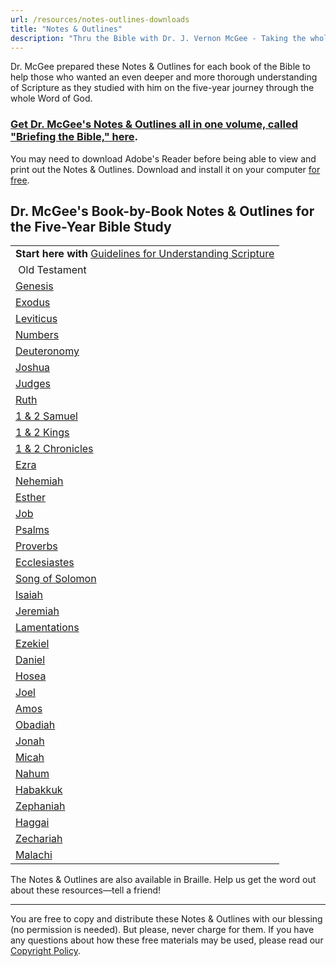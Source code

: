 ```yaml
---
url: /resources/notes-outlines-downloads
title: "Notes & Outlines"
description: "Thru the Bible with Dr. J. Vernon McGee - Taking the whole Word to the whole world"
---
```









Dr. McGee prepared these Notes & Outlines for each book of the Bible to help those who wanted an even deeper and more thorough understanding of Scripture as they studied with him on the five-year journey through the whole Word of God.


### [Get Dr. McGee's Notes & Outlines all in one volume, called "Briefing the Bible," here](http://ttb.org/resources/briefing-the-bible "\"Briefing the Bible\"").


You may need to download Adobe's Reader before being able to view and print out the Notes & Outlines. Download and install it on your computer [for free](https://get.adobe.com/reader/).


## Dr. McGee's Book-by-Book Notes & Outlines for the Five-Year Bible Study


 


|  |
| --- |
| **Start here with** [Guidelines for Understanding Scripture](/docs/default-source/notes-and-outlines_2022/no1_guidelines.pdf?sfvrsn=d55d1816_2 "Guidelines for Understanding Scripture") |
|  Old Testament |  | New Testament |
| [Genesis](/docs/default-source/notes-and-outlines_2022/no2_genesis.pdf?sfvrsn=e15d1816_2 "Genesis") |  | [Matthew](/docs/default-source/notes-and-outlines_2022/no38_matthew.pdf?sfvrsn=ff5f1816_2 "Matthew") |
| [Exodus](/docs/default-source/notes-and-outlines_2022/no3_exodus.pdf?sfvrsn=c95d1816_2 "Exodus") |  | [Mark](/docs/default-source/notes-and-outlines_2022/no39_mark.pdf?sfvrsn=eb5f1816_2 "Mark") |
| [Leviticus](/docs/default-source/notes-and-outlines_2022/no4_leviticus.pdf?sfvrsn=dd5d1816_2 "Leviticus") |  | [Luke](/docs/default-source/notes-and-outlines_2022/no40_luke.pdf?sfvrsn=ec5c1816_2 "Luke") |
| [Numbers](/docs/default-source/notes-and-outlines_2022/no5_numbers.pdf?sfvrsn=ed5d1816_2 "Numbers") |  | [John](/docs/default-source/notes-and-outlines_2022/no41_john.pdf?sfvrsn=285f1816_2 "John") |
| [Deuteronomy](/docs/default-source/notes-and-outlines_2022/no6_deuteronomy.pdf?sfvrsn=d15d1816_2 "Deuteronomy") |  | [Acts](/docs/default-source/notes-and-outlines_2022/no42_acts.pdf?sfvrsn=45f1816_2 "Acts") |
| [Joshua](/docs/default-source/notes-and-outlines_2022/no7_joshua.pdf?sfvrsn=e55d1816_2 "Joshua") |  | [Romans](/docs/default-source/notes-and-outlines_2022/no43_romans.pdf?sfvrsn=145f1816_2 "Romans") |
| [Judges](/docs/default-source/notes-and-outlines_2022/no8_judges.pdf?sfvrsn=e95d1816_2 "Judges") |  | [1 & 2 Corinthians](/docs/default-source/notes-and-outlines_2022/no44_1-2-corinthians.pdf?sfvrsn=2c5f1816_2 "1 & 2 Corinthians") |
| [Ruth](/docs/default-source/notes-and-outlines_2022/no9_ruth.pdf?sfvrsn=d95d1816_2 "Ruth") |  | [Galatians](/docs/default-source/notes-and-outlines_2022/no45_galatians.pdf?sfvrsn=1c5f1816_2 "Galatians") |
| [1 & 2 Samuel](/docs/default-source/notes-and-outlines_2022/no10_1-2-samuel.pdf?sfvrsn=795b1816_2 "1 & 2 Samuel") |  | [Ephesians](/docs/default-source/notes-and-outlines_2022/no46_ephesians.pdf?sfvrsn=c5f1816_2 "Ephesians") |
| [1 & 2 Kings](/docs/default-source/notes-and-outlines_2022/no11_1-2-kings.pdf?sfvrsn=145d1816_2 "1 & 2 Kings") |  | [Philippians](/docs/default-source/notes-and-outlines_2022/no47_philippians.pdf?sfvrsn=5f1816_2 "Philippians") |
| [1 & 2 Chronicles](/docs/default-source/notes-and-outlines_2022/no12_1-2-chronicles.pdf?sfvrsn=105d1816_2 "1 & 2 Chronicles") |  | [Colossians](/docs/default-source/notes-and-outlines_2022/no48_colossians.pdf?sfvrsn=105f1816_2 "Colossians") |
| [Ezra](/docs/default-source/notes-and-outlines_2022/no13_ezra.pdf?sfvrsn=185d1816_2 "Ezra") |  | [1 Thessalonians](/docs/default-source/notes-and-outlines_2022/no49_1-thessalonians.pdf?sfvrsn=245f1816_2 "1 Thessalonians") |
| [Nehemiah](/docs/default-source/notes-and-outlines_2022/no14_nehemiah.pdf?sfvrsn=245d1816_2 "Nehemiah") |  | [2 Thessalonians](/docs/default-source/notes-and-outlines_2022/no50_2-thessalonians.pdf?sfvrsn=85f1816_2 "2 Thessalonians") |
| [Esther](/docs/default-source/notes-and-outlines_2022/no15_esther.pdf?sfvrsn=1c5d1816_2 "Esther") |  | [1 Timothy](/docs/default-source/notes-and-outlines_2022/no51_1-timothy.pdf?sfvrsn=205f1816_2 "1 Timothy") |
| [Job](/docs/default-source/notes-and-outlines_2022/no16_job.pdf?sfvrsn=85d1816_2 "Job") |  | [2 Timothy](/docs/default-source/notes-and-outlines_2022/no52_2-timothy.pdf?sfvrsn=185f1816_2 "2 Timothy") |
| [Psalms](/docs/default-source/notes-and-outlines_2022/no17_psalm.pdf?sfvrsn=c5d1816_2 "Psalms") |  | [Titus](/docs/default-source/notes-and-outlines_2022/no53_titus.pdf?sfvrsn=345f1816_2 "Titus") |
| [Proverbs](/docs/default-source/notes-and-outlines_2022/no18_proverbs.pdf?sfvrsn=145b1816_2 "Proverbs") |  | [Philemon](/docs/default-source/notes-and-outlines_2022/no54_philemon.pdf?sfvrsn=965c1816_2 "Philemon") |
| [Ecclesiastes](/docs/default-source/notes-and-outlines_2022/no19_ecclesiastes.pdf?sfvrsn=1c5b1816_2 "Ecclesiastes") |  | [Hebrews](/docs/default-source/notes-and-outlines_2022/no55_hebrews.pdf?sfvrsn=8a5c1816_2 "Hebrews") |
| [Song of Solomon](/docs/default-source/notes-and-outlines_2022/no20_song-of-solomon.pdf?sfvrsn=a55e1816_2 "Song of Solomon") |  | [James](/docs/default-source/notes-and-outlines_2022/no56_james.pdf?sfvrsn=27501816_2 "James") |
| [Isaiah](/docs/default-source/notes-and-outlines_2022/no21_isaiah.pdf?sfvrsn=995e1816_2 "Isaiah") |  | [1 Peter](/docs/default-source/notes-and-outlines_2022/no57_1-peter.pdf?sfvrsn=2f501816_2 "1 Peter") |
| [Jeremiah](/docs/default-source/notes-and-outlines_2022/no22_jeremiah.pdf?sfvrsn=a15e1816_2 "Jeremiah") |  | [2 Peter](/docs/default-source/notes-and-outlines_2022/no58_2-peter.pdf?sfvrsn=1f501816_2 "2 Peter") |
| [Lamentations](/docs/default-source/notes-and-outlines_2022/no23_lamentations.pdf?sfvrsn=105b1816_2 "Lamentations") |  | [1 John](/docs/default-source/notes-and-outlines_2022/no59_1-john.pdf?sfvrsn=13501816_2 "1 John") |
| [Ezekiel](/docs/default-source/notes-and-outlines_2022/no24_ezekiel.pdf?sfvrsn=5a5e1816_2 "Ezekiel") |  | [2 John](/docs/default-source/notes-and-outlines_2022/no60_2-john.pdf?sfvrsn=17501816_2 "2 John") |
| [Daniel](/docs/default-source/notes-and-outlines_2022/no25_daniel.pdf?sfvrsn=5e5e1816_2 "Daniel") |  | [3 John](/docs/default-source/notes-and-outlines_2022/no61_3-john.pdf?sfvrsn=1b501816_2 "3 John") |
| [Hosea](/docs/default-source/notes-and-outlines_2022/no26_hosea.pdf?sfvrsn=d55c1816_2 "Hosea") |  | [Jude](/docs/default-source/notes-and-outlines_2022/no62_jude.pdf?sfvrsn=23501816_2 "Jude") |
| [Joel](/docs/default-source/notes-and-outlines_2022/no27_joel.pdf?sfvrsn=c5e1816_2 "Joel") |  | [Revelation](/docs/default-source/notes-and-outlines_2022/no63_revelation.pdf?sfvrsn=2b501816_2 "Revelation") |
| [Amos](/docs/default-source/notes-and-outlines_2022/no28_amos.pdf?sfvrsn=105e1816_2 "Amos") |  |  |
| [Obadiah](/docs/default-source/notes-and-outlines_2022/no29_obadiah.pdf?sfvrsn=85e1816_2 "Obadiah") |  |  |
| [Jonah](/docs/default-source/notes-and-outlines_2022/no30_jonah.pdf?sfvrsn=5e1816_2 "Jonah") |  |  |
| [Micah](/docs/default-source/notes-and-outlines_2022/no31_micah.pdf?sfvrsn=145e1816_2 "Micah") |  |  |
| [Nahum](/docs/default-source/notes-and-outlines_2022/no32_nahum.pdf?sfvrsn=e05c1816_2 "Nahum") |  |  |
| [Habakkuk](/docs/default-source/notes-and-outlines_2022/no33_habakkuk.pdf?sfvrsn=fb5f1816_2 "Habakkuk") |  |  |
| [Zephaniah](/docs/default-source/notes-and-outlines_2022/no34_zephaniah.pdf?sfvrsn=f35f1816_2 "Zephaniah") |  |  |
| [Haggai](/docs/default-source/notes-and-outlines_2022/no35_haggai.pdf?sfvrsn=f75f1816_2 "Haggai") |  |  |
| [Zechariah](/docs/default-source/notes-and-outlines_2022/no36_zechariah.pdf?sfvrsn=835f1816_2 "Zechariah") |  |  |
| [Malachi](/docs/default-source/notes-and-outlines_2022/no37_malachi.pdf?sfvrsn=875f1816_2 "Malachi") |  |  |




The Notes & Outlines are also available in Braille. Help us get the word out about these resources—tell a friend! 

---


You are free to copy and distribute these Notes ​& Outlines with our blessing (no permission is needed). But please, never charge for them. If you have any questions about how these free materials may be used, please read our [Copyright Policy](/about/copyright-policy).





